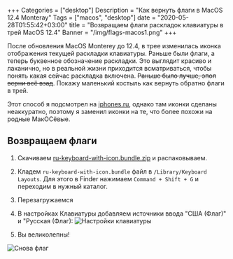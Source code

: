 +++
Categories = ["desktop"]
Description = "Как вернуть флаги в MacOS 12.4 Monteray"
Tags = ["macos", "desktop"]
date = "2020-05-28T01:55:42+03:00"
title = "Возвращаем флаги раскладок клавиатуры в трей MacOS 12.4"
Banner = "/img/flags-macos1.png"
+++

После обновления MacOS Monterey до 12.4, в трее изменилась иконка отображения текущей раскладки клавиатуры. Раньше были флаги, а теперь буквенное обозначение раскладки. Это выглядит красиво и лаканично, но в реальной жизни приходится всматриваться, чтобы понять какая сейчас раскладка включена. ~~Раньше было лучше, эпол верни всё взад~~. Покажу маленький костыль как вернуть обратно флаги в трей. 
<!--more-->

Этот способ я подсмотрел на [iphones.ru](https://www.iphones.ru/iNotes/kak-vernut-flagi-dlya-yazykov-klaviatury-v-status-bare-macos-124-i-novee-05-18-2022), однако там иконки сделаны неаккуратно, поэтому я заменил иконки на те, что более похожи на родные МакОСёвые.

## Возвращаем флаги

1. Скачиваем [ru-keyboard-with-icon.bundle.zip](/files/ru-keyboard-with-icon.bundle.zip) и распаковываем.
2. Кладем ```ru-keyboard-with-icon.bundle``` файл в ```/Library/Keyboard Layouts```. Для этого в Finder нажимаем ```Сommand + Shift + G``` и переходим в нужный каталог.
3. Перезагружаемся 
4. В настройках Клавиатуры добавляем источники ввода "США (Флаг)" и "Русская (Флаг):
![Настройки клавиатуры](/img/flags-macos.png)

5. Вы великолепны!

![Снова флаг](/img/flags-macos3.png)
